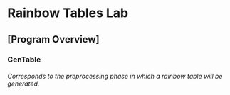 # Rainbow Tables Lab

## [Program Overview]

### GenTable 
###### Corresponds to the preprocessing phase in which a rainbow table will be generated. 
